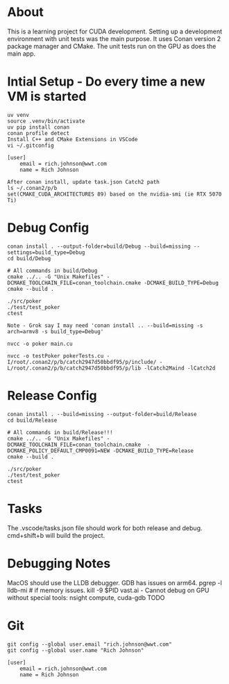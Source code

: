 # About

This is a learning project for CUDA development. Setting up a development environment with unit tests was the main purpose. It uses Conan version 2 package manager and CMake. The unit tests run on the GPU as does the main app.

# Intial Setup - Do every time a new VM is started

    uv venv
    source .venv/bin/activate
    uv pip install conan
    conan profile detect
    Install C++ and CMake Extensions in VSCode
    vi ~/.gitconfig

    [user]
        email = rich.johnson@wwt.com
        name = Rich Johnson

    After conan install, update task.json Catch2 path
    ls ~/.conan2/p/b
    set(CMAKE_CUDA_ARCHITECTURES 89) based on the nvidia-smi (ie RTX 5070 Ti)

# Debug Config

    conan install . --output-folder=build/Debug --build=missing --settings=build_type=Debug
    cd build/Debug 
    
    # All commands in build/Debug
    cmake ../.. -G "Unix Makefiles" -DCMAKE_TOOLCHAIN_FILE=conan_toolchain.cmake -DCMAKE_BUILD_TYPE=Debug
    cmake --build .

    ./src/poker
    ./test/test_poker
    ctest

    Note - Grok say I may need 'conan install .. --build=missing -s arch=armv8 -s build_type=Debug'

    nvcc -o poker main.cu

    nvcc -o testPoker pokerTests.cu -I/root/.conan2/p/b/catch2947d50bbdf95/p/include/ -L/root/.conan2/p/b/catch2947d50bbdf95/p/lib -lCatch2Maind -lCatch2d

# Release Config

    conan install . --build=missing --output-folder=build/Release
    cd build/Release 

    # All commands in build/Release!!!
    cmake ../.. -G "Unix Makefiles" -DCMAKE_TOOLCHAIN_FILE=conan_toolchain.cmake  -DCMAKE_POLICY_DEFAULT_CMP0091=NEW -DCMAKE_BUILD_TYPE=Release
    cmake --build . 

    ./src/poker   
    ./test/test_poker
    ctest



# Tasks

The .vscode/tasks.json file should work for both release and debug.
cmd+shift+b will build the project.

# Debugging Notes

MacOS should use the LLDB debugger. GDB has issues on arm64.
pgrep -l lldb-mi # if memory issues.
kill -9 $PID
vast.ai - Cannot debug on GPU without special tools: nsight compute, cuda-gdb TODO

# Git

    git config --global user.email "rich.johnson@wwt.com"
    git config --global user.name "Rich Johnson"

    [user]
        email = rich.johnson@wwt.com
        name = Rich Johnson